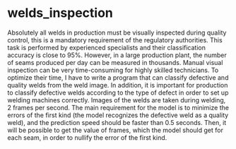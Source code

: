 # welds_inspection
Absolutely all welds in production must be visually inspected during quality control, this is a mandatory requirement of the regulatory authorities. This task is performed by experienced specialists and their classification accuracy is close to 95%. However, in a large production plant, the number of seams produced per day can be measured in thousands. Manual visual inspection can be very time-consuming for highly skilled technicians. To optimize their time, I have to write a program that can classify defective and quality welds from the weld image. In addition, it is important for production to classify defective welds according to the type of defect in order to set up welding machines correctly. Images of the welds are taken during welding, 2 frames per second. The main requirement for the model is to minimize the errors of the first kind (the model recognizes the defective weld as a quality weld), and the prediction speed should be faster than 0.5 seconds. Then, it will be possible to get the value of frames, which the model should get for each seam, in order to nullify the error of the first kind.

